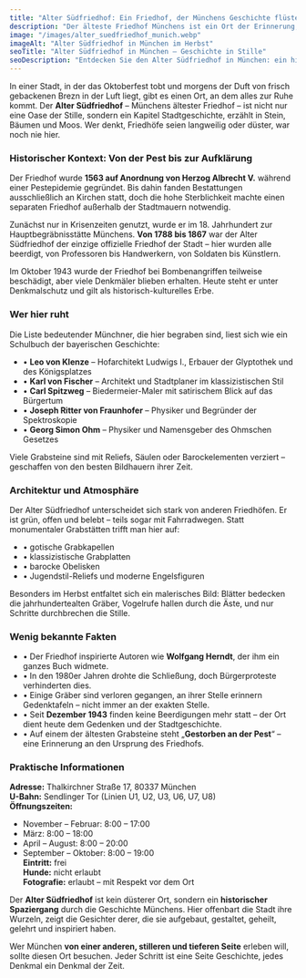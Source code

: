 ```yaml
---
title: "Alter Südfriedhof: Ein Friedhof, der Münchens Geschichte flüstert"
description: "Der älteste Friedhof Münchens ist ein Ort der Erinnerung, Architektur und Kultur. Hier ruhen große Persönlichkeiten, und die Stille erzählt Stadtgeschichte."
image: "/images/alter_suedfriedhof_munich.webp"
imageAlt: "Alter Südfriedhof in München im Herbst"
seoTitle: "Alter Südfriedhof in München – Geschichte in Stille"
seoDescription: "Entdecken Sie den Alter Südfriedhof in München: ein historischer Ort voller Architektur, Biografien und grüner Ruhe mitten in der Stadt."
---
```


In einer Stadt, in der das Oktoberfest tobt und morgens der Duft von frisch gebackenen Brezn in der Luft liegt, gibt es einen Ort, an dem alles zur Ruhe kommt. Der **Alter Südfriedhof** – Münchens ältester Friedhof – ist nicht nur eine Oase der Stille, sondern ein Kapitel Stadtgeschichte, erzählt in Stein, Bäumen und Moos. Wer denkt, Friedhöfe seien langweilig oder düster, war noch nie hier.

### Historischer Kontext: Von der Pest bis zur Aufklärung
Der Friedhof wurde **1563 auf Anordnung von Herzog Albrecht V.** während einer Pestepidemie gegründet. Bis dahin fanden Bestattungen ausschließlich an Kirchen statt, doch die hohe Sterblichkeit machte einen separaten Friedhof außerhalb der Stadtmauern notwendig.

Zunächst nur in Krisenzeiten genutzt, wurde er im 18. Jahrhundert zur Hauptbegräbnisstätte Münchens. **Von 1788 bis 1867** war der Alter Südfriedhof der einzige offizielle Friedhof der Stadt – hier wurden alle beerdigt, von Professoren bis Handwerkern, von Soldaten bis Künstlern.

Im Oktober 1943 wurde der Friedhof bei Bombenangriffen teilweise beschädigt, aber viele Denkmäler blieben erhalten. Heute steht er unter Denkmalschutz und gilt als historisch-kulturelles Erbe.

### Wer hier ruht
Die Liste bedeutender Münchner, die hier begraben sind, liest sich wie ein Schulbuch der bayerischen Geschichte:

- • **Leo von Klenze** – Hofarchitekt Ludwigs I., Erbauer der Glyptothek und des Königsplatzes
- • **Karl von Fischer** – Architekt und Stadtplaner im klassizistischen Stil
- • **Carl Spitzweg** – Biedermeier-Maler mit satirischem Blick auf das Bürgertum
- • **Joseph Ritter von Fraunhofer** – Physiker und Begründer der Spektroskopie
- • **Georg Simon Ohm** – Physiker und Namensgeber des Ohmschen Gesetzes

Viele Grabsteine sind mit Reliefs, Säulen oder Barockelementen verziert – geschaffen von den besten Bildhauern ihrer Zeit.

### Architektur und Atmosphäre
Der Alter Südfriedhof unterscheidet sich stark von anderen Friedhöfen. Er ist grün, offen und belebt – teils sogar mit Fahrradwegen. Statt monumentaler Grabstätten trifft man hier auf:

- • gotische Grabkapellen
- • klassizistische Grabplatten
- • barocke Obelisken
- • Jugendstil-Reliefs und moderne Engelsfiguren

Besonders im Herbst entfaltet sich ein malerisches Bild: Blätter bedecken die jahrhundertealten Gräber, Vogelrufe hallen durch die Äste, und nur Schritte durchbrechen die Stille.

### Wenig bekannte Fakten
- • Der Friedhof inspirierte Autoren wie **Wolfgang Herndt**, der ihm ein ganzes Buch widmete.
- • In den 1980er Jahren drohte die Schließung, doch Bürgerproteste verhinderten dies.
- • Einige Gräber sind verloren gegangen, an ihrer Stelle erinnern Gedenktafeln – nicht immer an der exakten Stelle.
- • Seit **Dezember 1943** finden keine Beerdigungen mehr statt – der Ort dient heute dem Gedenken und der Stadtgeschichte.
- • Auf einem der ältesten Grabsteine steht „**Gestorben an der Pest**“ – eine Erinnerung an den Ursprung des Friedhofs.

### Praktische Informationen
**Adresse:** Thalkirchner Straße 17, 80337 München  
**U-Bahn:** Sendlinger Tor (Linien U1, U2, U3, U6, U7, U8)  
**Öffnungszeiten:**  
- November – Februar: 8:00 – 17:00  
- März: 8:00 – 18:00  
- April – August: 8:00 – 20:00  
- September – Oktober: 8:00 – 19:00  
**Eintritt:** frei  
**Hunde:** nicht erlaubt  
**Fotografie:** erlaubt – mit Respekt vor dem Ort


Der **Alter Südfriedhof** ist kein düsterer Ort, sondern ein **historischer Spaziergang** durch die Geschichte Münchens. Hier offenbart die Stadt ihre Wurzeln, zeigt die Gesichter derer, die sie aufgebaut, gestaltet, geheilt, gelehrt und inspiriert haben.

Wer München **von einer anderen, stilleren und tieferen Seite** erleben will, sollte diesen Ort besuchen. Jeder Schritt ist eine Seite Geschichte, jedes Denkmal ein Denkmal der Zeit.
